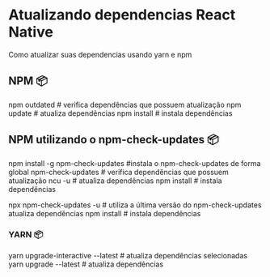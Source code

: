 # Atualizando dependencias React Native

Como atualizar suas dependencias usando yarn e npm

## NPM 📦

npm outdated # verifica dependências que possuem atualização
npm update # atualiza dependências
npm install # instala dependências

## NPM utilizando o npm-check-updates 📦

npm install -g npm-check-updates #instala o npm-check-updates de forma global
npm-check-updates # verifica dependências que possuem atualização
ncu -u # atualiza dependências
npm install # instala dependências

npx npm-check-updates -u # utiliza a última versão do npm-check-updates atualiza dependências
npm install # instala dependências

### YARN 📦

yarn upgrade-interactive --latest # atualiza dependências selecionadas
yarn upgrade --latest # atualiza dependências
